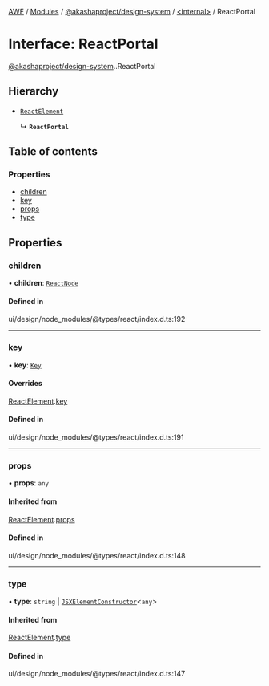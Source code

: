 [AWF](../README.md) / [Modules](../modules.md) / [@akashaproject/design-system](../modules/akashaproject_design_system.md) / [<internal\>](../modules/akashaproject_design_system._internal_.md) / ReactPortal

# Interface: ReactPortal

[@akashaproject/design-system](../modules/akashaproject_design_system.md).[<internal>](../modules/akashaproject_design_system._internal_.md).ReactPortal

## Hierarchy

- [`ReactElement`](akashaproject_design_system._internal_.ReactElement.md)

  ↳ **`ReactPortal`**

## Table of contents

### Properties

- [children](akashaproject_design_system._internal_.ReactPortal.md#children)
- [key](akashaproject_design_system._internal_.ReactPortal.md#key)
- [props](akashaproject_design_system._internal_.ReactPortal.md#props)
- [type](akashaproject_design_system._internal_.ReactPortal.md#type)

## Properties

### children

• **children**: [`ReactNode`](../modules/akashaproject_design_system._internal_.md#reactnode)

#### Defined in

ui/design/node_modules/@types/react/index.d.ts:192

___

### key

• **key**: [`Key`](../modules/akashaproject_design_system._internal_.md#key)

#### Overrides

[ReactElement](akashaproject_design_system._internal_.ReactElement.md).[key](akashaproject_design_system._internal_.ReactElement.md#key)

#### Defined in

ui/design/node_modules/@types/react/index.d.ts:191

___

### props

• **props**: `any`

#### Inherited from

[ReactElement](akashaproject_design_system._internal_.ReactElement.md).[props](akashaproject_design_system._internal_.ReactElement.md#props)

#### Defined in

ui/design/node_modules/@types/react/index.d.ts:148

___

### type

• **type**: `string` \| [`JSXElementConstructor`](../modules/akashaproject_design_system._internal_.md#jsxelementconstructor)<`any`\>

#### Inherited from

[ReactElement](akashaproject_design_system._internal_.ReactElement.md).[type](akashaproject_design_system._internal_.ReactElement.md#type)

#### Defined in

ui/design/node_modules/@types/react/index.d.ts:147
